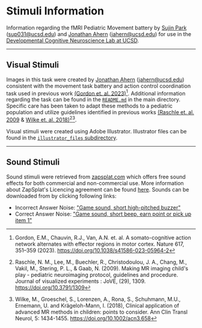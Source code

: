 # Stimuli Information 
Information regarding the fMRI Pediatric Movement battery by [Sujin Park](https://scholar.google.com/citations?hl=en&user=qS3zgSgAAAAJ) (sup031@ucsd.edu) and [Jonathan Ahern](https://scholar.google.com/citations?user=6pU5U5gAAAAJ&hl=en) (jahern@ucsd.edu) for use in the [Developmental Cognitive Neuroscience Lab at UCSD](https://greenelab.ucsd.edu/).
____________________________________________________________________________________________________________________
## Visual Stimuli
Images in this task were created by [Jonathan Ahern](https://scholar.google.com/citations?user=6pU5U5gAAAAJ&hl=en) (jahern@ucsd.edu) consistent with the movement task battery and action control coordination task used in previous work [(Gordon et. al. 2023)](https://doi.org/10.1038/s41586-023-05964-2)[^1]. Additional information regarding the task can be found in the [`README.md`](https://github.com/j0n-a/fMRI_Pediatric_Movement_Battery/blob/main/README.md) in the main directory. Specific care has been taken to adapt these methods to a pediatric population and utilize guidelines identified in previous works [(Raschle et. al. 2009](https://doi.org/10.3791/1309) & [Wilke et. al. 2018)](https://doi.org/10.1002/acn3.658)[^2][^3]. 

Visual stimuli were created using Adobe Illustrator. Illustrator files can be found in the [`illustrator_files` subdirectory](https://github.com/j0n-a/fMRI_Pediatric_Movement_Battery/tree/main/stimuli/illustrator_files).

------------------------------------------------------------------------------------------------------------------
## Sound Stimuli 
Sound stimuli were retrieved from [zapsplat.com](zapsplat.com) which offers free sound effects for both commercial and non-commercial use. More information about ZapSplat's Licencing agreement can be found [here](https://github.com/j0n-a/fMRI_Pediatric_Movement_Battery/blob/main/stimuli/ZapSplat-EULA-Standard-License.pdf). Sounds can be downloaded from by clicking following links:
- Incorrect Answer Noise: ["Game sound, short high-pitched buzzer"](https://www.zapsplat.com/music/game-sound-short-high-pitched-buzzer/) 
- Correct Answer Noise: ["Game sound, short beep, earn point or pick up item 1"](https://www.zapsplat.com/music/game-sound-short-beep-earn-point-or-pick-up-item-1/)

[^1]: Gordon, E.M., Chauvin, R.J., Van, A.N. et. al. A somato-cognitive action network alternates with effector regions in motor cortex. Nature 617, 351–359 (2023). https://doi.org/10.1038/s41586-023-05964-2
[^2]: Raschle, N. M., Lee, M., Buechler, R., Christodoulou, J. A., Chang, M., Vakil, M., Stering, P. L., & Gaab, N. (2009). Making MR imaging child's play - pediatric neuroimaging protocol, guidelines and procedure. Journal of visualized experiments : JoVE, (29), 1309. https://doi.org/10.3791/1309
[^3]: Wilke, M., Groeschel, S., Lorenzen, A., Rona, S., Schuhmann, M.U., Ernemann, U. and Krägeloh-Mann, I. (2018), Clinical application of advanced MR methods in children: points to consider. Ann Clin Transl Neurol, 5: 1434-1455. https://doi.org/10.1002/acn3.658

